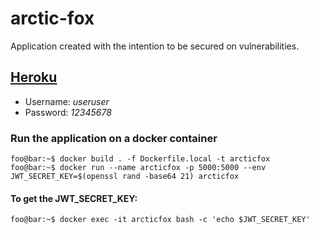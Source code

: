 # arctic-fox
Application created with the intention to be secured on vulnerabilities.

## [Heroku](https://arcticfox.herokuapp.com/)
  - Username: *useruser*
  - Password: *12345678*

### Run the application on a docker container
```console
foo@bar:~$ docker build . -f Dockerfile.local -t arcticfox
foo@bar:~$ docker run --name arcticfox -p 5000:5000 --env JWT_SECRET_KEY=$(openssl rand -base64 21) arcticfox
```

#### To get the JWT_SECRET_KEY:
  ```console
  foo@bar:~$ docker exec -it arcticfox bash -c 'echo $JWT_SECRET_KEY'
  ```
